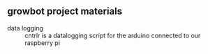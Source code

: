 growbot project materials
-------------------------
<dl>
<dt>data logging</dt>
<dd>cntrlr  is a datalogging script for the arduino connected to our raspberry pi</dd>
</dl>